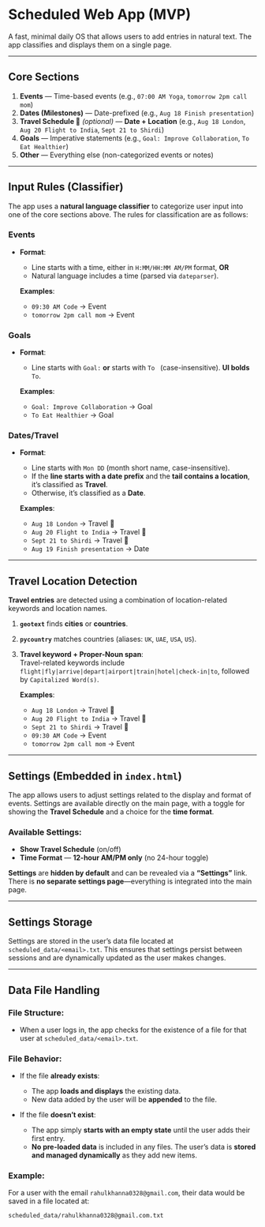 # Scheduled Web App (MVP)

A fast, minimal daily OS that allows users to add entries in natural text. The app classifies and displays them on a single page.

---

## Core Sections

1. **Events** — Time-based events (e.g., `07:00 AM Yoga`, `tomorrow 2pm call mom`)
2. **Dates (Milestones)** — Date-prefixed (e.g., `Aug 18 Finish presentation`)
3. **Travel Schedule 🚆** *(optional)* — **Date + Location** (e.g., `Aug 18 London`, `Aug 20 Flight to India`, `Sept 21 to Shirdi`)
4. **Goals** — Imperative statements (e.g., `Goal: Improve Collaboration`, `To Eat Healthier`)
5. **Other** — Everything else (non-categorized events or notes)

---

## Input Rules (Classifier)

The app uses a **natural language classifier** to categorize user input into one of the core sections above. The rules for classification are as follows:

### **Events**
- **Format**:  
   - Line starts with a time, either in `H:MM/HH:MM AM/PM` format, **OR**  
   - Natural language includes a time (parsed via `dateparser`).

   **Examples**:
   - `09:30 AM Code` → Event
   - `tomorrow 2pm call mom` → Event

### **Goals**
- **Format**:  
   - Line starts with `Goal:` **or** starts with `To ` (case-insensitive). **UI bolds** `To`.

   **Examples**:
   - `Goal: Improve Collaboration` → Goal
   - `To Eat Healthier` → Goal

### **Dates/Travel**
- **Format**:  
   - Line starts with `Mon DD` (month short name, case-insensitive).  
   - If the **line starts with a date prefix** and the **tail contains a location**, it’s classified as **Travel**.  
   - Otherwise, it’s classified as a **Date**.

   **Examples**:
   - `Aug 18 London` → Travel 🚆
   - `Aug 20 Flight to India` → Travel 🚆
   - `Sept 21 to Shirdi` → Travel 🚆
   - `Aug 19 Finish presentation` → Date

---

## Travel Location Detection

**Travel entries** are detected using a combination of location-related keywords and location names.

1. **`geotext`** finds **cities** or **countries**.
2. **`pycountry`** matches countries (aliases: `UK`, `UAE`, `USA`, `US`).
3. **Travel keyword + Proper-Noun span**:  
   Travel-related keywords include `flight|fly|arrive|depart|airport|train|hotel|check-in|to`, followed by `Capitalized Word(s)`.

   **Examples**:
   - `Aug 18 London` → Travel 🚆
   - `Aug 20 Flight to India` → Travel 🚆
   - `Sept 21 to Shirdi` → Travel 🚆
   - `09:30 AM Code` → Event
   - `tomorrow 2pm call mom` → Event

---

## Settings (Embedded in `index.html`)

The app allows users to adjust settings related to the display and format of events. Settings are available directly on the main page, with a toggle for showing the **Travel Schedule** and a choice for the **time format**.

### Available Settings:

- **Show Travel Schedule** (on/off)
- **Time Format** — **12-hour AM/PM only** (no 24-hour toggle)

**Settings** are **hidden by default** and can be revealed via a **“Settings”** link. There is **no separate settings page**—everything is integrated into the main page.

---

## Settings Storage

Settings are stored in the user’s data file located at `scheduled_data/<email>.txt`. This ensures that settings persist between sessions and are dynamically updated as the user makes changes.

---

## Data File Handling

### **File Structure**:
- When a user logs in, the app checks for the existence of a file for that user at `scheduled_data/<email>.txt`.
  
### **File Behavior**:
- If the file **already exists**:
  - The app **loads and displays** the existing data.
  - New data added by the user will be **appended** to the file.
  
- If the file **doesn’t exist**:
  - The app simply **starts with an empty state** until the user adds their first entry.
  - **No pre-loaded data** is included in any files. The user’s data is **stored and managed dynamically** as they add new items.

### **Example**:
For a user with the email `rahulkhanna0328@gmail.com`, their data would be saved in a file located at:

```bash
scheduled_data/rahulkhanna0328@gmail.com.txt
